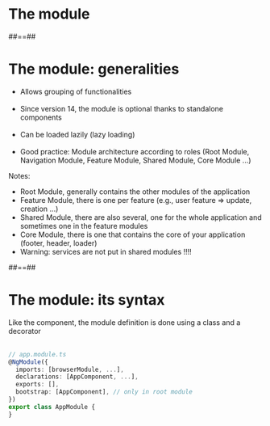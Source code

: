 <!-- .slide: class="transition-bg-sfeir-2" -->

# The module

##==##

<!-- .slide-->

# The module: generalities

- Allows grouping of functionalities<br/><br/>
- Since version 14, the module is optional thanks to standalone components <br/><br/>
- Can be loaded lazily (lazy loading)<br/><br/>
- Good practice: Module architecture according to roles (Root Module, Navigation Module, Feature Module, Shared Module, Core Module ...)

Notes:

- Root Module, generally contains the other modules of the application
- Feature Module, there is one per feature (e.g., user feature => update, creation ...)
- Shared Module, there are also several, one for the whole application and sometimes one in the feature modules
- Core Module, there is one that contains the core of your application (footer, header, loader)
- Warning: services are not put in shared modules !!!!

##==##

<!-- .slide: class="with-code" -->

# The module: its syntax

Like the component, the module definition is done using a class and a decorator
<br/><br/>

```typescript
// app.module.ts
@NgModule({
  imports: [browserModule, ...],
  declarations: [AppComponent, ...],
  exports: [],
  bootstrap: [AppComponent], // only in root module
})
export class AppModule {
}
```

<!-- .element: class="big-code" -->
